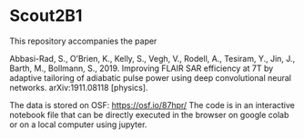 # Scout2B1
This repository accompanies the paper 

Abbasi-Rad, S., O’Brien, K., Kelly, S., Vegh, V., Rodell, A., Tesiram, Y., Jin, J., Barth, M., Bollmann, S., 2019. Improving FLAIR SAR efficiency at 7T by adaptive tailoring of adiabatic pulse power using deep convolutional neural networks. arXiv:1911.08118 [physics].

The data is stored on OSF: https://osf.io/87hpr/
The code is in an interactive notebook file that can be directly executed in the browser on google colab or on a local computer using jupyter. 
